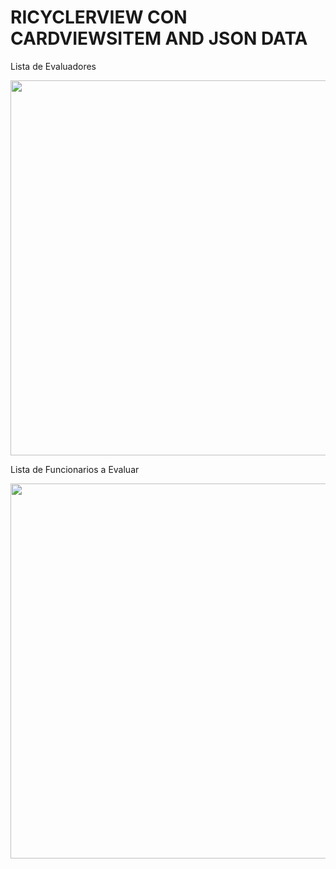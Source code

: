 # RICYCLERVIEW CON CARDVIEWSITEM AND JSON DATA

Lista de Evaluadores

<img src="https://user-images.githubusercontent.com/68710846/147156573-82058b43-5feb-41f2-82bc-cf6c38a75dbf.png" alt="" height="600" />

Lista de Funcionarios a Evaluar

<img src="https://user-images.githubusercontent.com/68710846/146620425-69995192-a390-4171-b8e9-8a0bfe6914dd.png" alt="" height="600" />

